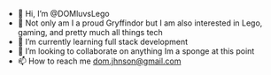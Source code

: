 - 👋 Hi, I’m @DOMluvsLego
- 👀 Not only am I a proud Gryffindor but I am also interested in Lego, gaming, and pretty much all things tech
- 🌱 I’m currently learning full stack development
- 💞️ I’m looking to collaborate on anything Im a sponge at this point
- 📫 How to reach me dom.jhnson@gmail.com

<!---
DOMluvsLego/DOMluvsLego is a ✨ special ✨ repository because its `README.md` (this file) appears on your GitHub profile.
You can click the Preview link to take a look at your changes.
--->
